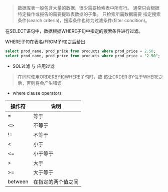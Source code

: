 
> 数据库表一般包含大量的数据，很少需要检索表中所有行。
> 通常只会根据特定操作或报告的需要提取表数据的子集。
> 只检索所需数据需要 指定搜索条件(search criteria)，搜索条件也称为过滤条件(filter condition)。

在SELECT语句中，数据根据WHERE子句中指定的搜索条件进行过滤。

WHERE子句在表名(FROM子句)之后给出

```sql
select prod_name, prod_price from products where prod_price = 2.50;
select prod_name, prod_price from products where prod_price = "2.50";
```

+ SQL过滤 与 应用过滤

> 在同时使用ORDERBY和WHERE子句时，应 该让ORDER BY位于WHERE之后，否则将会产生错误

+ where clause operators

操作符  | 说明
--------|------
=       | 等于
<>      | 不等于
!=      | 不等于
<       | 小于
<=      | 小于等于
>       | 大于
>=      | 大于等于
between | 在指定的两个值之间

